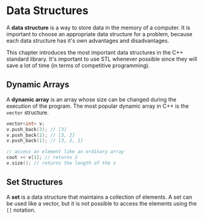 # Data Structures

A **data structure** is a way to store data in the memory of a computer. It is important to choose an appropriate data structure for a problem, because each data structure has it's own advantages and disadvantages.

This chapter introduces the most important data structures in the C++ standard library. It's important to use STL whenever possible since they will save a lot of time (in terms of competitive programming).

## Dynamic Arrays

A **dynamic array** is an array whose size can be changed during the execution of the program. The most popular dynamic array in C++ is the `vector` structure.

```c++
vector<int> v;
v.push_back(3); // [3]
v.push_back(2); // [3, 2]
v.push_back(1); // [3, 2, 1]

// access an element like an ordinary array
cout << v[1]; // returns 2
v.size(); // returns the length of the v 
```

## Set Structures

A **set** is a data structure that maintains a collection of elements. A set can be used like a vector, but it is not possible to access the elements using the `[]` notation.
